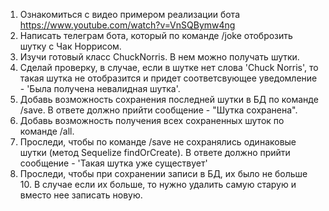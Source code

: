 1) Ознакомиться с видео примером реализации бота https://www.youtube.com/watch?v=VnSQBymw4ng
2) Написать телеграм бота, который по команде /joke отоброзить шутку с Чак Норрисом.
3) Изучи готовый класс ChuckNorris. В нем можно получать шутки.
4) Сделай проверку, в случае, если в шутке нет слова 'Chuck Norris', то такая шутка не отобразится и придет соответсвующее уведомление - 'Была получена невалидная шутка'.
5) Добавь возможность сохранения последней шутки в БД по команде /save. В ответе должно прийти сообщение - "Шутка сохранена".
6) Добавь возможность получения всех сохраненных шуток по команде /all.
7) Проследи, чтобы по команде /save не сохранялись одинаковые шутки (метод Sequelize findOrCreate). В ответе должно прийти сообщение - 'Такая шутка уже существует'
8) Проследи, чтобы при сохранении записи в БД, их было не больше 10. В случае если их больше, то нужно удалить самую старую и вместо нее записать новую.

